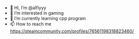 - 👋 Hi, I’m @alfiyyy
- 👀 I’m interested in gaming
- 🌱 I’m currently learning cpp program
- 📫 How to reach me https://steamcommunity.com/profiles/76561198318823460/

<!---
alfiyyy/alfiyyy is a ✨ special ✨ repository because its `README.md` (this file) appears on your GitHub profile.
You can click the Preview link to take a look at your changes.
--->

